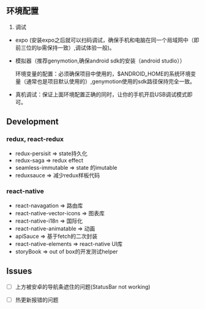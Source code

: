 

## 环境配置

1. 调试

- expo (安装expo之后就可以扫码调试，确保手机和电脑在同一个局域网中（即前三位的Ip需保持一致）,调试体验一般)。

- 模拟器（推荐genymotion,确保android sdk的安装（android studio））

  环境变量的配置：必须确保项目中使用的，$ANDROID_HOME的系统环境变量（通常也是项目默认使用的）,genymotion使用的sdk路径保持完全一致。

- 真机调试：保证上面环境配置正确的同时，让你的手机开启USB调试模式即可。



## Development

### redux, react-redux

- redux-persisit => state持久化
- redux-saga => redux effect
- seamless-immutable => state 的imutable
- reduxsauce => 减少redux样板代码

### react-native

- react-navagation => 路由库
- react-native-vector-icons => 图表库
- react-native-i18n => 国际化
- react-native-animatable => 动画
- apiSauce => 基于fetch的二次封装
- react-native-elements => react-native UI库
- storyBook => out of box的开发测试helper

## Issues

- [ ] 上方被安卓的导航条遮住的问题(StatusBar not working)
- [ ] 热更新报错的问题











